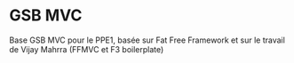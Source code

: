 # GSB MVC

Base GSB MVC pour le PPE1, basée sur Fat Free Framework et sur le travail de Vijay Mahrra (FFMVC et F3 boilerplate)